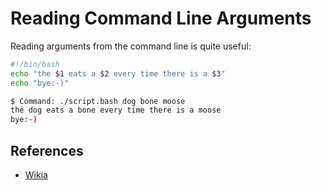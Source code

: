 # Reading Command Line Arguments

Reading arguments from the command line is quite useful:

```bash
#!/bin/bash
echo "the $1 eats a $2 every time there is a $3"
echo "bye:-)"
```

```bash
$ Command: ./script.bash dog bone moose
the dog eats a bone every time there is a moose
bye:-)
```

## References

- [Wikia](http://how-to.wikia.com/wiki/How_to_read_command_line_arguments_in_a_bash_script)
